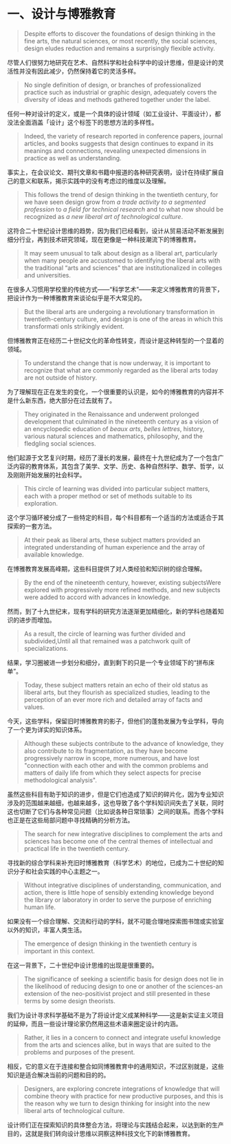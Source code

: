 # 一、设计与博雅教育


> Despite efforts to discover the foundations of design thinking in the fine arts, the natural sciences, or most recently, the social sciences, design eludes reduction and remains a surprisingly flexible activity.


尽管人们很努力地研究在艺术、自然科学和社会科学中的设计思维，但是设计的灵活性并没有因此减少，仍然保持着它的灵活多样。

> No single definition of design, or branches of professionalized practice such as industrial or graphic design, adequately covers the diversity of ideas and methods gathered together under the label.

任何一种对设计的定义，或是一个具体的设计领域（如工业设计、平面设计），都没法全面涵盖「设计」这个标签下的思想方法的多样性。

> Indeed, the variety of research reported in conference papers, journal articles, and books suggests that design continues to expand in its meanings and connections, revealing unexpected dimensions in practice as well as understanding. 

事实上，在会议论文、期刊文章和书籍中报道的各种研究表明，设计在持续扩展自己的意义和联系，揭示实践中的没有考虑过的维度以及理解。

> This follows the trend of design thinking in the twentieth century, for we have seen design grow from *a trade activity to a segmented profession* to *a field for technical research* and to what now should be recognized as *a new liberal art of technological culture*.

这符合二十世纪设计思维的趋势，因为我们已经看到，设计从贸易活动不断发展到细分行业，再到技术研究领域，现在更像是一种科技潮流下的博雅教育。

> It may seem unusual to talk about design as a liberal art, particularly when many people are accustomed to identifying the liberal arts with the traditional “arts and sciences" that are institutionalized in colleges and universities. 

在很多人习惯用学校里的传统方式——“科学艺术”——来定义博雅教育的背景下，把设计作为一种博雅教育来谈论似乎是不大常见的。

> But the liberal arts are undergoing a revolutionary transformation in twentieth-century culture, and design is one of the areas in which this transformati onIs strikingly evident.

但博雅教育正在经历二十世纪文化的革命性转变，而设计是这种转型的一个显着的领域。

> To understand the change that is now underway, it is important to recognize that what are commonly regarded as the liberal arts today are not outside of history.

为了理解现在正在发生的变化，一个很重要的认识是，如今的博雅教育的内容并不是什么新东西，绝大部分在过去就有了。

> They originated in the Renaissance and underwent prolonged development that culminated in the nineteenth century as a vision of an encyclopedic education of *beaux arts*, *belles lettres*, history, various natural sciences and mathematics, philosophy, and the fledgling social sciences. 

他们起源于文艺复兴时期，经历了漫长的发展，最终在十九世纪成为了一个包含广泛内容的教育体系，其包含了美学、文学、历史、各种自然科学、数学、哲学，以及刚刚开始发展的社会科学。

> This circle of learning was divided into particular subject matters, each with a proper method or set of methods suitable to its exploration. 

这个学习循环被分成了一些特定的科目，每个科目都有一个适当的方法或适合于其探索的一套方法。

> At their peak as liberal arts, these subject matters provided an integrated understanding of human experience and the array of available knowledge. 

在博雅教育发展高峰期，这些科目提供了对人类经验和知识树的综合理解。

> By the end of the nineteenth century, however, existing subjectsWere explored with progressively more refined methods, and new subjects were added to accord with advances in knowledge.

然而，到了十九世纪末，现有学科的研究方法逐渐更加精细化，新的学科也随着知识的进步而增加。

> As a result, the circle of learning was further divided and subdivided,Until all that remained was a patchwork quilt of specializations.

结果，学习圈被进一步划分和细分，直到剩下的只是一个专业领域下的“拼布床单”。

> Today, these subject matters retain an echo of their old status as liberal arts, but they flourish as specialized studies, leading to the perception of an ever more rich and detailed array of facts and values. 

今天，这些学科，保留旧时博雅教育的影子，但他们的蓬勃发展为专业学科，导向了一个更为详实的知识体系。

> Although these subjects contribute to the advance of knowledge, they also contribute to its fragmentation, as they have become progressively narrow in scope, more numerous, and have lost "connection with each other and with the common problems and matters of daily life from which they select aspects for precise methodological analysis".

虽然这些科目有助于知识的进步，但是它们也造成了知识的碎片化，因为专业知识涉及的范围越来越细，也越来越多，这也导致了各个学科知识间失去了关联，同时这也切断了它们与各种常见问题（比如说各种日常琐事）之间的联系。而各个学科也正是在这些局部问题中寻找精确的分析方法。

> The search for new integrative disciplines to complement the arts and sciences has become one of the central themes of intellectual and practical life in the twentieth century. 

寻找新的综合学科来补充旧时博雅教育（科学艺术）的地位，已成为二十世纪的知识分子和社会实践的中心主题之一。

> Without integrative disciplines of understanding, communication, and action, there is little hope of sensibly extending knowledge beyond the library or laboratory in order to serve the purpose of enriching human life.

如果没有一个综合理解、交流和行动的学科，就不可能合理地探索图书馆或实验室以外的知识，丰富人类生活。

> The emergence of design thinking in the twentieth century is important in this context.

在这一背景下，二十世纪中设计思维的出现是很重要的。

> The significance of seeking a scientific basis for design does not lie in the likelihood of reducing design to one or another of the sciences-an extension of the neo-positivist project and still presented in these terms by some design theorists.

我们为设计寻求科学基础不是为了将设计定义成某种科学——这是新实证主义项目的延伸，而且一些设计理论家仍然用这些术语来圈定设计的内涵。

> Rather, it lies in a concern to connect and integrate useful knowledge from the arts and sciences alike, but in ways that are suited to the problems and purposes of the present. 

相反，它的意义在于连接和整合如同博雅教育中的通用知识，不过区别就是，这些知识是适合解决当前的问题和目的的。

> Designers, are exploring concrete integrations of knowledge that will combine theory with practice for new productive purposes, and this is the reason why we turn to design thinking for insight into the new liberal arts of technological culture.

设计师们正在探索知识的具体整合方法，将理论与实践结合起来，以达到新的生产目的，这就是我们转向设计思维以洞察这种科技文化下的新博雅教育。
